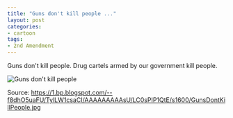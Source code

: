```yaml
---
title: "Guns don't kill people ..."
layout: post
categories:
- cartoon
tags:
- 2nd Amendment
---
```


Guns don't kill people. Drug cartels armed by our government kill people.

![Guns don't kill people](https://1.bp.blogspot.com/--f8dhO5uaFU/TylLW1csaCI/AAAAAAAAAsU/LC0sPIP1QtE/s1600/GunsDontKillPeople.jpg)

Source: https://1.bp.blogspot.com/--f8dhO5uaFU/TylLW1csaCI/AAAAAAAAAsU/LC0sPIP1QtE/s1600/GunsDontKillPeople.jpg
